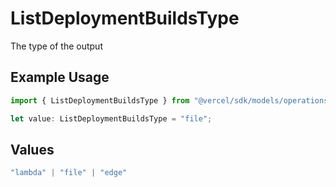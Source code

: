 # ListDeploymentBuildsType

The type of the output

## Example Usage

```typescript
import { ListDeploymentBuildsType } from "@vercel/sdk/models/operations/listdeploymentbuilds.js";

let value: ListDeploymentBuildsType = "file";
```

## Values

```typescript
"lambda" | "file" | "edge"
```